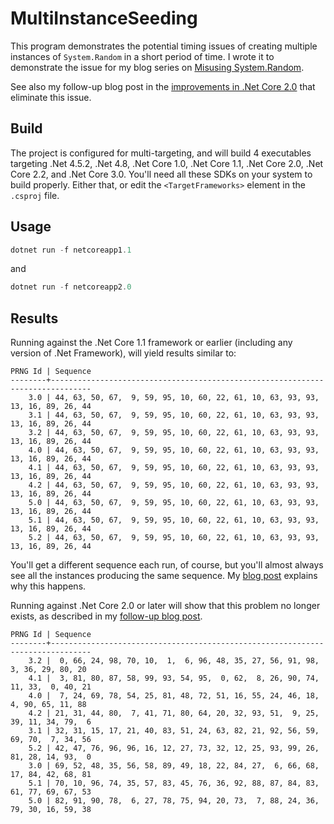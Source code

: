 # MultiInstanceSeeding

This program demonstrates the potential timing issues of creating multiple instances of
`System.Random` in a short period of time. I wrote it to demonstrate the issue for
my blog series on [Misusing System.Random][blog-link].

See also my follow-up blog post in the [improvements in .Net Core 2.0][blog-link-2] that eliminate
this issue.

## Build

The project is configured for multi-targeting, and will build 4 executables targeting .Net 4.5.2,
.Net 4.8, .Net Core 1.0, .Net Core 1.1, .Net Core 2.0, .Net Core 2.2, and .Net Core 3.0. You'll need
all these SDKs on your system to build properly. Either that, or edit the `<TargetFrameworks>`
element in the `.csproj` file.

## Usage

```powershell
dotnet run -f netcoreapp1.1
```

and

```powershell
dotnet run -f netcoreapp2.0
```

## Results

Running against the .Net Core 1.1 framework or earlier (including any version of .Net Framework),
will yield results similar to:

```text
PRNG Id | Sequence
--------+-------------------------------------------------------------------------------
    3.0 | 44, 63, 50, 67,  9, 59, 95, 10, 60, 22, 61, 10, 63, 93, 93, 13, 16, 89, 26, 44
    3.1 | 44, 63, 50, 67,  9, 59, 95, 10, 60, 22, 61, 10, 63, 93, 93, 13, 16, 89, 26, 44
    3.2 | 44, 63, 50, 67,  9, 59, 95, 10, 60, 22, 61, 10, 63, 93, 93, 13, 16, 89, 26, 44
    4.0 | 44, 63, 50, 67,  9, 59, 95, 10, 60, 22, 61, 10, 63, 93, 93, 13, 16, 89, 26, 44
    4.1 | 44, 63, 50, 67,  9, 59, 95, 10, 60, 22, 61, 10, 63, 93, 93, 13, 16, 89, 26, 44
    4.2 | 44, 63, 50, 67,  9, 59, 95, 10, 60, 22, 61, 10, 63, 93, 93, 13, 16, 89, 26, 44
    5.0 | 44, 63, 50, 67,  9, 59, 95, 10, 60, 22, 61, 10, 63, 93, 93, 13, 16, 89, 26, 44
    5.1 | 44, 63, 50, 67,  9, 59, 95, 10, 60, 22, 61, 10, 63, 93, 93, 13, 16, 89, 26, 44
    5.2 | 44, 63, 50, 67,  9, 59, 95, 10, 60, 22, 61, 10, 63, 93, 93, 13, 16, 89, 26, 44
```

You'll get a different sequence each run, of course, but you'll almost always see all the instances
producing the same sequence. My [blog post][blog-link] explains why this happens.

Running against .Net Core 2.0 or later will show that this problem no longer exists, as described in
my [follow-up blog post][blog-link-2].

```text
PRNG Id | Sequence
--------+-------------------------------------------------------------------------------
    3.2 |  0, 66, 24, 98, 70, 10,  1,  6, 96, 48, 35, 27, 56, 91, 98,  3, 36, 29, 80, 20
    4.1 |  3, 81, 80, 87, 58, 99, 93, 54, 95,  0, 62,  8, 26, 90, 74, 11, 33,  0, 40, 21
    4.0 |  7, 24, 69, 78, 54, 25, 81, 48, 72, 51, 16, 55, 24, 46, 18,  4, 90, 65, 11, 88
    4.2 | 21, 31, 44, 80,  7, 41, 71, 80, 64, 20, 32, 93, 51,  9, 25, 39, 11, 34, 79,  6
    3.1 | 32, 31, 15, 17, 21, 40, 83, 51, 24, 63, 82, 21, 92, 56, 59, 69, 70,  7, 34, 56
    5.2 | 42, 47, 76, 96, 96, 16, 12, 27, 73, 32, 12, 25, 93, 99, 26, 81, 28, 14, 93,  0
    3.0 | 69, 52, 48, 35, 56, 58, 89, 49, 18, 22, 84, 27,  6, 66, 68, 17, 84, 42, 68, 81
    5.1 | 70, 10, 96, 74, 35, 57, 83, 45, 76, 36, 92, 88, 87, 84, 83, 61, 77, 69, 67, 53
    5.0 | 82, 91, 90, 78,  6, 27, 78, 75, 94, 20, 73,  7, 88, 24, 36, 79, 30, 16, 59, 38
```

[blog-link]: https://drewjcooper.github.io/coding/2019/09/10/misusing-system-random-seeding.html
[blog-link-2]: https://drewjcooper.github.io/coding/2019/09/13/misusing-system-random-dotnet-core.html
